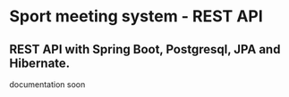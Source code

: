 # Sport meeting system - REST API

## REST API with Spring Boot, Postgresql, JPA and Hibernate.

documentation soon
